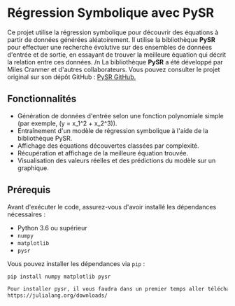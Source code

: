 # Régression Symbolique avec PySR

Ce projet utilise la régression symbolique pour découvrir des équations à partir de données générées aléatoirement. Il utilise la bibliothèque **PySR** pour effectuer une recherche évolutive sur des ensembles de données d'entrée et de sortie, en essayant de trouver la meilleure équation qui décrit la relation entre ces données. /n
La bibliothèque **PySR** a été développé par Miles Cranmer et d'autres collaborateurs. Vous pouvez consulter le projet original sur son dépôt GitHub : [PySR GitHub.](https://github.com/MilesCranmer/PySR)

## Fonctionnalités

- Génération de données d'entrée selon une fonction polynomiale simple (par exemple, \(y = x_1^2 + x_2^3\)).
- Entraînement d'un modèle de régression symbolique à l'aide de la bibliothèque PySR.
- Affichage des équations découvertes classées par complexité.
- Récupération et affichage de la meilleure équation trouvée.
- Visualisation des valeurs réelles et des prédictions du modèle sur un graphique.

## Prérequis

Avant d'exécuter le code, assurez-vous d'avoir installé les dépendances nécessaires :

- Python 3.6 ou supérieur
- `numpy`
- `matplotlib`
- `pysr`

Vous pouvez installer les dépendances via `pip` :

```bash
pip install numpy matplotlib pysr

Pour installer pysr, il vous faudra dans un premier temps aller télécharger julia ici :
https://julialang.org/downloads/
